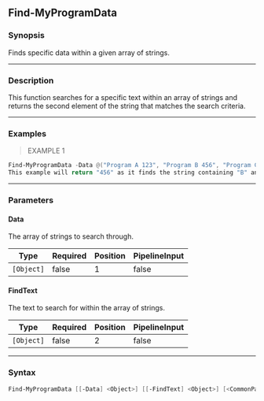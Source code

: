 Find-MyProgramData
------------------

### Synopsis
Finds specific data within a given array of strings.

---

### Description

This function searches for a specific text within an array of strings and returns the second element of the string that matches the search criteria.

---

### Examples
> EXAMPLE 1

```PowerShell
Find-MyProgramData -Data @("Program A 123", "Program B 456", "Program C 789") -FindText "B"
This example will return "456" as it finds the string containing "B" and returns the second element of that string.
```

---

### Parameters
#### **Data**
The array of strings to search through.

|Type      |Required|Position|PipelineInput|
|----------|--------|--------|-------------|
|`[Object]`|false   |1       |false        |

#### **FindText**
The text to search for within the array of strings.

|Type      |Required|Position|PipelineInput|
|----------|--------|--------|-------------|
|`[Object]`|false   |2       |false        |

---

### Syntax
```PowerShell
Find-MyProgramData [[-Data] <Object>] [[-FindText] <Object>] [<CommonParameters>]
```

